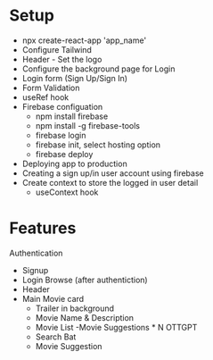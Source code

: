 # Setup
- npx create-react-app 'app_name'
- Configure Tailwind
- Header - Set the logo
- Configure the background page for Login 
- Login form (Sign Up/Sign In)
- Form Validation
- useRef hook
- Firebase configuation
   - npm install firebase
   - npm install -g firebase-tools
   - firebase login
   - firebase init, select hosting option
   - firebase deploy
- Deploying app to production
- Creating a sign up/in user account using firebase
- Create context to store the logged in user detail 
    - useContext hook



# Features
Authentication
- Signup
- Login
Browse (after authentiction)
- Header
- Main Movie card
    - Trailer in background
    - Movie Name & Description
    - Movie List
        -Movie Suggestions * N
OTTGPT
    - Search Bat
    - Movie Suggestion